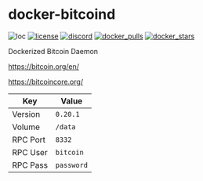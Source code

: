 # docker-bitcoind
![loc](https://sloc.xyz/github/nektro/docker-bitcoind)
[![license](https://img.shields.io/github/license/nektro/docker-bitcoind.svg)](https://github.com/nektro/docker-bitcoind/blob/master/LICENSE)
[![discord](https://img.shields.io/discord/551971034593755159.svg?logo=discord)](https://discord.gg/P6Y4zQC)
[![docker_pulls](https://img.shields.io/docker/pulls/nektro/docker-bitcoind)](https://hub.docker.com/r/nektro/docker-bitcoind)
[![docker_stars](https://img.shields.io/docker/stars/nektro/docker-bitcoind)](https://hub.docker.com/r/nektro/docker-bitcoind)

Dockerized Bitcoin Daemon

https://bitcoin.org/en/

https://bitcoincore.org/

| Key | Value |
|-----|-------|
| Version | `0.20.1` |
| Volume | `/data` |
| RPC Port | `8332` |
| RPC User | `bitcoin` |
| RPC Pass | `password` |
